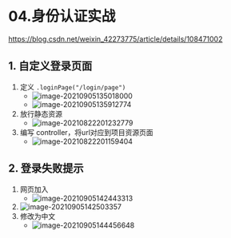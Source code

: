 # 04.身份认证实战

https://blog.csdn.net/weixin_42273775/article/details/108471002

## 1. 自定义登录页面

1. 定义 `.loginPage("/login/page")`
   - ![image-20210905135018000](https://raw.githubusercontent.com/TWDH/Leetcode-From-Zero/pictures/img/image-20210905135018000.png)
   - ![image-20210905135912774](https://raw.githubusercontent.com/TWDH/Leetcode-From-Zero/pictures/img/image-20210905135912774.png)
2. 放行静态资源
   - ![image-20210822201232779](https://raw.githubusercontent.com/TWDH/Leetcode-From-Zero/pictures/img/image-20210822201232779.png)
3. 编写 controller，将url对应到项目资源页面
   - ![image-20210822201159404](https://raw.githubusercontent.com/TWDH/Leetcode-From-Zero/pictures/img/image-20210822201159404.png)

## 2. 登录失败提示

1. 网页加入 
   - ![image-20210905142443313](https://raw.githubusercontent.com/TWDH/Leetcode-From-Zero/pictures/img/image-20210905142443313.png)
2. ![image-20210905142503357](https://raw.githubusercontent.com/TWDH/Leetcode-From-Zero/pictures/img/image-20210905142503357.png)
3. 修改为中文
   - ![image-20210905144456648](https://raw.githubusercontent.com/TWDH/Leetcode-From-Zero/pictures/img/image-20210905144456648.png)

